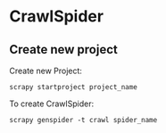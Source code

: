# CrawlSpider

## Create new project

Create new Project:

```text
scrapy startproject project_name
```

To create CrawlSpider: 

```text
scrapy genspider -t crawl spider_name
```



